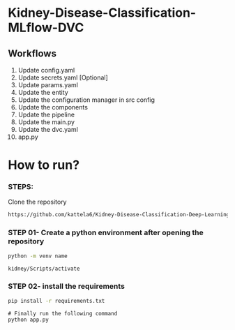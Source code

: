# Kidney-Disease-Classification-MLflow-DVC


## Workflows

1. Update config.yaml
2. Update secrets.yaml [Optional]
3. Update params.yaml
4. Update the entity
5. Update the configuration manager in src config
6. Update the components
7. Update the pipeline 
8. Update the main.py
9. Update the dvc.yaml
10. app.py

# How to run?
### STEPS:

Clone the repository

```bash
https://github.com/kattela6/Kidney-Disease-Classification-Deep-Learning-Project
```
### STEP 01- Create a python environment after opening the repository

```bash
python -m venv name
```

```bash activate env
kidney/Scripts/activate
```


### STEP 02- install the requirements
```bash
pip install -r requirements.txt
```

```terminal
# Finally run the following command
python app.py
```